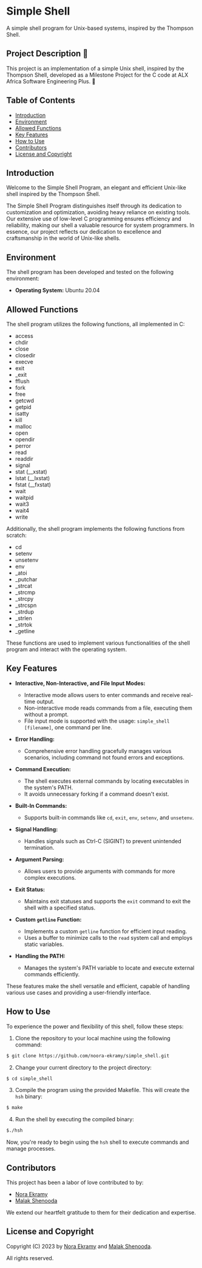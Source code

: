# Simple Shell 

A simple shell program for Unix-based systems, inspired by the Thompson Shell.

## Project Description 🚀

This project is an implementation of a simple Unix shell, inspired by the Thompson Shell, developed as a Milestone Project for the C code at ALX Africa Software Engineering Plus. 🌟

## Table of Contents
- [Introduction](#introduction)
- [Environment](#environment)
- [Allowed Functions](#allowed-functions)
- [Key Features](#key-features)
- [How to Use](#how-to-use)
- [Contributors](#contributors)
- [License and Copyright](#license-and-copyright)


## Introduction

Welcome to the Simple Shell Program, an elegant and efficient Unix-like shell inspired by the Thompson Shell.

The Simple Shell Program distinguishes itself through its dedication to customization and optimization, avoiding heavy reliance on existing tools. Our extensive use of low-level C programming ensures efficiency and reliability, making our shell a valuable resource for system programmers. In essence, our project reflects our dedication to excellence and craftsmanship in the world of Unix-like shells.

## Environment

The shell program has been developed and tested on the following environment:

- **Operating System:** Ubuntu 20.04

## Allowed Functions

The shell program utilizes the following functions, all implemented in C:

- access
- chdir
- close
- closedir
- execve
- exit
- _exit
- fflush
- fork
- free
- getcwd
- getpid
- isatty
- kill
- malloc
- open
- opendir
- perror
- read
- readdir
- signal
- stat (__xstat)
- lstat (__lxstat)
- fstat (__fxstat)
- wait
- waitpid
- wait3
- wait4
- write

Additionally, the shell program implements the following functions from scratch:
- cd 
- setenv
- unsetenv
- env
- _atoi
- _putchar
- _strcat
- _strcmp
- _strcpy
- _strcspn
- _strdup
- _strlen
- _strtok
- _getline

These functions are used to implement various functionalities of the shell program and interact with the operating system.

## Key Features

- **Interactive, Non-Interactive, and File Input Modes:**
  - Interactive mode allows users to enter commands and receive real-time output.
  - Non-interactive mode reads commands from a file, executing them without a prompt.
  - File input mode is supported with the usage: `simple_shell [filename]`, one command per line.

- **Error Handling:** 
  - Comprehensive error handling gracefully manages various scenarios, including command not found errors and exceptions.

- **Command Execution:** 
  - The shell executes external commands by locating executables in the system's PATH.
  - It avoids unnecessary forking if a command doesn't exist.

- **Built-In Commands:** 
  - Supports built-in commands like `cd`, `exit`, `env`, `setenv`, and `unsetenv`.

- **Signal Handling:** 
  - Handles signals such as Ctrl-C (SIGINT) to prevent unintended termination.

- **Argument Parsing:** 
  - Allows users to provide arguments with commands for more complex executions.

- **Exit Status:** 
  - Maintains exit statuses and supports the `exit` command to exit the shell with a specified status.

- **Custom `getline` Function:** 
  - Implements a custom `getline` function for efficient input reading.
  - Uses a buffer to minimize calls to the `read` system call and employs static variables.

- **Handling the PATH:** 
  - Manages the system's PATH variable to locate and execute external commands efficiently.

These features make the shell versatile and efficient, capable of handling various use cases and providing a user-friendly interface.


## How to Use

To experience the power and flexibility of this shell, follow these steps:

1. Clone the repository to your local machine using the following command:
```bash
$ git clone https://github.com/noora-ekramy/simple_shell.git
```
2. Change your current directory to the project directory:
```bash
$ cd simple_shell
```
3. Compile the program using the provided Makefile. This will create the `hsh` binary:
```bash
$ make
```
4. Run the shell by executing the compiled binary:
```bash
$./hsh
```
Now, you're ready to begin using the `hsh` shell to execute commands and manage processes.

## Contributors

This project has been a labor of love contributed to by:

- [Nora Ekramy](https://github.com/noora-ekramy)
- [Malak Shenooda](https://github.com/malakehab2003)

We extend our heartfelt gratitude to them for their dedication and expertise.

## License and Copyright

Copyright (C) 2023 by [Nora Ekramy](https://github.com/noora-ekramy) and [Malak Shenooda](https://github.com/malakehab2003). 

All rights reserved.
